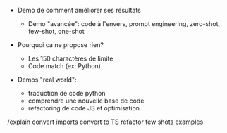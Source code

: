* Demo de comment améliorer ses résultats
  * Demo "avancée": code à l'envers, prompt engineering, zero-shot, few-shot, one-shot
* Pourquoi ca ne propose rien?
  - Les 150 charactères de limite
  - Code match (ex: Python)

* Demos "real world":
  - traduction de code python
  - comprendre une nouvelle base de code
  - refactoring de code JS et optimisation


/explain
convert imports
convert to TS
refactor
few shots examples